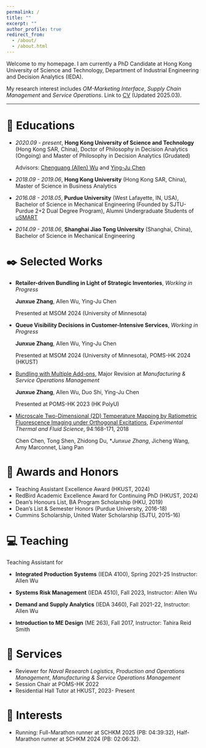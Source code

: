 ```yaml
---
permalink: /
title: ""
excerpt: ""
author_profile: true
redirect_from: 
  - /about/
  - /about.html
---
```


<!--{% if site.google_scholar_stats_use_cdn %}
{% assign gsDataBaseUrl = "https://cdn.jsdelivr.net/gh/" | append: site.repository | append: "@" %}
{% else %}
{% assign gsDataBaseUrl = "https://raw.githubusercontent.com/" | append: site.repository | append: "/" %}
{% endif %}
{% assign url = gsDataBaseUrl | append: "google-scholar-stats/gs_data_shieldsio.json" %}-->

<span class='anchor' id='about-me'></span>

Welcome to my homepage. I am currently a PhD Candidate at Hong Kong University of Science and Technology, Department of Industrial Engineering and Decision Analytics (IEDA).

My research interest includes *OM-Marketing Interface*, *Supply Chain Management* and *Service Operations*. Link to [CV](cv_junxue.pdf) (Updated 2025.03).

****
<!-- My research interest includes neural machine translation and computer vision. I have published more than 100 papers at the top international AI conferences with total <a href='https://scholar.google.com/citations?user=DhtAFkwAAAAJ'>google scholar citations <strong><span id='total_cit'>260000+</span></strong></a> (You can also use google scholar badge <a href='https://scholar.google.com/citations?user=DhtAFkwAAAAJ'><img src="https://img.shields.io/endpoint?url={{ url | url_encode }}&logo=Google%20Scholar&labelColor=f6f6f6&color=9cf&style=flat&label=citations"></a>). -->

# 📖 Educations
- *2020.09 - present*, **Hong Kong University of Science and Technology** (Hong Kong SAR, China), Doctor of Philosophy in Decision Analytics (Ongoing) and Master of Philosophy in Decision Analytics (Grudated)

  Advisors: [Chenguang (Allen) Wu](https://allenwu.people.ust.hk/) and [Ying-Ju Chen](https://imchen.people.ust.hk/)

- *2018.09 - 2019.06*, **Hong Kong University** (Hong Kong SAR, China), Master of Science in Business Analytics

- *2016.08 - 2018.05*, **Purdue University** (West Lafayette, IN, USA), Bachelor of Science in Mechanical Engineering (Founded by SJTU-Purdue 2+2 Dual Degree Program), Alumni Undergraduate Students of [uSMART](https://engineering.purdue.edu/uSMART/people)

- *2014.09 - 2018.06*, **Shanghai Jiao Tong University** (Shanghai, China), Bachelor of Science in Mechanical Engineering

# ✒️ Selected Works 


- **Retailer-driven Bundling in Light of Strategic Inventories**, *Working in Progress*

  **Junxue Zhang**, Allen Wu, Ying-Ju Chen

  Presented at MSOM 2024 (University of Minnesota)

- **Queue Visibility Decisions in Customer-Intensive Services**, *Working in Progress*

  **Junxue Zhang**, Allen Wu, Ying-Ju Chen

  Presented at MSOM 2024 (University of Minnesota), POMS-HK 2024 (HKUST)

- [Bundling with Multiple Add-ons](https://papers.ssrn.com/sol3/papers.cfm?abstract_id=4991578), Major Revision at *Manufacturing & Service Operations Management*

  **Junxue Zhang**, Allen Wu, Duo Shi, Ying-Ju Chen

  Presented at POMS-HK 2023 (HK PolyU)

- [Microscale Two-Dimensional (2D) Temperature Mapping by Ratiometric Fluorescence Imaging under Orthogonal Excitations](https://www.sciencedirect.com/science/article/pii/S0894177718301821), *Experimental Thermal and Fluid Science*, 94:168-171, 2018

  Chen Chen, Tong Shen, Zhidong Du, **Junxue Zhang*, Jicheng Wang, Amy Marconnet, Liang Pan

# 🥇 Awards and Honors
- Teaching Assistant Excellence Award (HKUST, 2024)
- RedBird Academic Excellence Award for Continuing PhD (HKUST, 2024)
- Dean’s Honours List, BA Program Scholarship (HKU, 2019)
- Dean’s List & Semester Honors (Purdue University, 2016-18)
- Cummins Scholarship, United Water Scholarship (SJTU, 2015-16)

# 💻 Teaching

Teaching Assistant for

-  **Integrated Production Systems** (IEDA 4100), Spring 2021-25 Instructor: Allen Wu

- **Systems Risk Management** (IEDA 4510), Fall 2023, Instructor: Allen Wu

- **Demand and Supply Analytics** (IEDA 3460), Fall 2021-22, Instructor: Allen Wu

- **Introduction to ME Design** (ME 263), Fall 2017, Instructor: Tahira Reid Smith


# 🧰 Services 
-  Reviewer for *Naval Research Logistics*, *Production and Operations Management*, *Manufacturing & Service Operations Management*
- Session Chair at POMS-HK 2022
- Residential Hall Tutor at HKUST, 2023- Present

# 🧬 Interests
- Running: Full-Marathon runner at SCHKM 2025 (PB: 04:39:32), Half-Marathon runner at SCHKM 2024 (PB: 02:06:32).